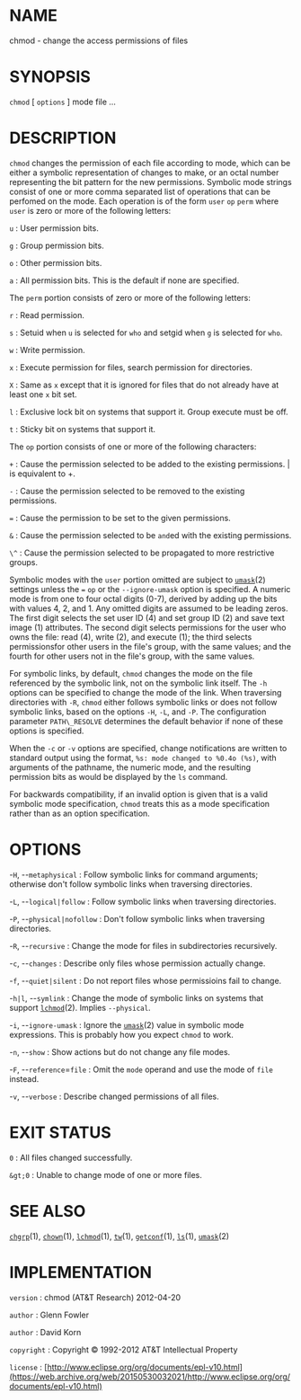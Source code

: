 # NAME

chmod - change the access permissions of files

# SYNOPSIS

`chmod` \[ `options` \] mode file ...

# DESCRIPTION

`chmod` changes the permission of each file according to mode, which
can be either a symbolic representation of changes to make, or an octal
number representing the bit pattern for the new permissions.
Symbolic mode strings consist of one or more comma separated list of
operations that can be perfomed on the mode. Each operation is of the
form `user` `op` `perm` where `user` is zero or more of the following
letters:

`u`
: User permission bits.

`g`
: Group permission bits.

`o`
: Other permission bits.

`a`
: All permission bits. This is the default if none are specified.

The `perm` portion consists of zero or more of the following letters:

`r`
: Read permission.

`s`
: Setuid when `u` is selected for `who` and setgid when `g` is
    selected for `who`.

`w`
: Write permission.

`x`
: Execute permission for files, search permission for directories.

`X`
: Same as `x` except that it is ignored for files that do not
    already have at least one `x` bit set.

`l`
: Exclusive lock bit on systems that support it. Group execute must
    be off.

`t`
: Sticky bit on systems that support it.

The `op` portion consists of one or more of the following characters:

`+`
: Cause the permission selected to be added to the
    existing permissions. | is equivalent to +.

`-`
: Cause the permission selected to be removed to the
    existing permissions.

`=`
: Cause the permission to be set to the given permissions.

`&`
: Cause the permission selected to be `and`ed with the
    existing permissions.

`\^`
: Cause the permission selected to be propagated to more
    restrictive groups.

Symbolic modes with the `user` portion omitted are subject to
[`umask`](/web/20150530032021/http://www2.research.att.com:80/~astopen/man/man2/umask.html)(2)
settings unless the `=` `op` or the `--ignore-umask` option is
specified.
A numeric mode is from one to four octal digits (0-7), derived by adding
up the bits with values 4, 2, and 1. Any omitted digits are assumed to
be leading zeros. The first digit selects the set user ID (4) and set
group ID (2) and save text image (1) attributes. The second digit
selects permissions for the user who owns the file: read (4), write (2),
and execute (1); the third selects permissionsfor other users in the
file's group, with the same values; and the fourth for other users not
in the file's group, with the same values.

For symbolic links, by default, `chmod` changes the mode on the file
referenced by the symbolic link, not on the symbolic link itself. The
`-h` options can be specified to change the mode of the link. When
traversing directories with `-R`, `chmod` either follows symbolic
links or does not follow symbolic links, based on the options `-H`,
`-L`, and `-P`. The configuration parameter `PATH\_RESOLVE`
determines the default behavior if none of these options is specified.

When the `-c` or `-v` options are specified, change notifications
are written to standard output using the format, `%s: mode changed to
%0.4o (%s)`, with arguments of the pathname, the numeric mode, and the
resulting permission bits as would be displayed by the `ls` command.

For backwards compatibility, if an invalid option is given that is a
valid symbolic mode specification, `chmod` treats this as a mode
specification rather than as an option specification.

# OPTIONS

-`H`, --`metaphysical`
:   Follow symbolic links for command arguments; otherwise don't follow
    symbolic links when traversing directories.

-`L`, --`logical|follow`
:   Follow symbolic links when traversing directories.

-`P`, --`physical|nofollow`
:   Don't follow symbolic links when traversing directories.

-`R`, --`recursive`
:   Change the mode for files in subdirectories recursively.

-`c`, --`changes`
:   Describe only files whose permission actually change.

-`f`, --`quiet|silent`
:   Do not report files whose permissioins fail to change.

-`h|l`, --`symlink`
:   Change the mode of symbolic links on systems that support
    [`lchmod`](/web/20150530032021/http://www2.research.att.com:80/~astopen/man/man2/lchmod.html)(2).
    Implies `--physical`.

-`i`, --`ignore-umask`
:   Ignore the
    [`umask`](/web/20150530032021/http://www2.research.att.com:80/~astopen/man/man2/umask.html)(2)
    value in symbolic mode expressions. This is probably how you expect
    `chmod` to work.

-`n`, --`show`
:   Show actions but do not change any file modes.

-`F`, --`reference`=`file`
:   Omit the `mode` operand and use the mode of `file` instead.

-`v`, --`verbose`
:   Describe changed permissions of all files.

# EXIT STATUS

`0`
: All files changed successfully.

`&gt;0`
:   Unable to change mode of one or more files.

# SEE ALSO

[`chgrp`](/web/20150530032021/http://www2.research.att.com:80/~astopen/man/man1/chgrp.html)(1),
[`chown`](/web/20150530032021/http://www2.research.att.com:80/~astopen/man/man1/chown.html)(1),
[`lchmod`](/web/20150530032021/http://www2.research.att.com:80/~astopen/man/man1/lchmod.html)(1),
[`tw`](/web/20150530032021/http://www2.research.att.com:80/~astopen/man/man1/tw.html)(1),
[`getconf`](/web/20150530032021/http://www2.research.att.com:80/~astopen/man/man1/getconf.html)(1),
[`ls`](/web/20150530032021/http://www2.research.att.com:80/~astopen/man/man1/ls.html)(1),
[`umask`](/web/20150530032021/http://www2.research.att.com:80/~astopen/man/man2/umask.html)(2)

# IMPLEMENTATION

`version`
:   chmod (AT&T Research) 2012-04-20

`author`
:   Glenn Fowler

`author`
:   David Korn

`copyright`
:   Copyright © 1992-2012 AT&T Intellectual Property

`license`
:   [http://www.eclipse.org/org/documents/epl-v10.html](https://web.archive.org/web/20150530032021/http://www.eclipse.org/org/documents/epl-v10.html)


